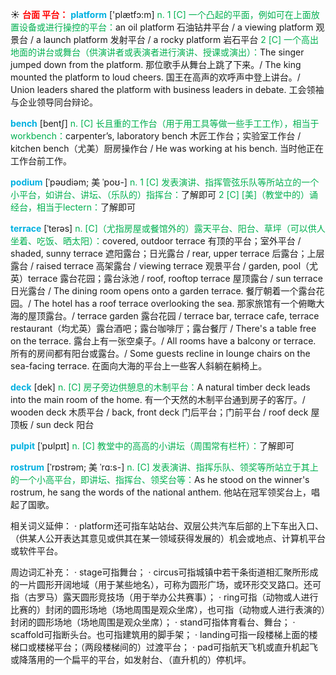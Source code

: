 ☀ <font color="red">**台面 平台：**</font>
<font color="sky blue">**platform**</font> ['plætfɔ:m] 
<font color="#00b050">n. 1 [C] 一个凸起的平面，例如可在上面放置设备或进行操控的平台：</font>an oil platform 石油钻井平台 / a viewing platform 观景台 / a launch platform 发射平台 / a rocky platform 岩石平台 <font color="#00b050">2 [C] 一个高出地面的讲台或舞台（供演讲者或表演者进行演讲、授课或演出）：</font>The singer jumped down from the platform. 那位歌手从舞台上跳了下来。/ The king mounted the platform to loud cheers. 国王在高声的欢呼声中登上讲台。/ Union leaders shared the platform with business leaders in debate. 工会领袖与企业领导同台辩论。

<font color="sky blue">**bench**</font> [bentʃ] 
<font color="#00b050">n. [C] 长且重的工作台（用于用工具等做一些手工工作），相当于workbench：</font>carpenter’s, laboratory bench 木匠工作台；实验室工作台 / kitchen bench（尤美）厨房操作台 / He was working at his bench. 当时他正在工作台前工作。
           
<font color="sky blue">**podium**</font> [ˈpəʊdiəm; 美 ˈpoʊ-]
<font color="#00b050">n. 1 [C] 发表演讲、指挥管弦乐队等所站立的一个小平台，如讲台、讲坛、（乐队的）指挥台：</font>了解即可 <font color="#00b050">2 [C] [美]（教堂中的）诵经台，相当于lectern：</font>了解即可
           
<font color="sky blue">**terrace**</font> [ˈterəs]
<font color="#00b050">n. [C]（尤指房屋或餐馆外的）露天平台、阳台、草坪（可以供人坐着、吃饭、晒太阳）：</font>covered, outdoor terrace 有顶的平台；室外平台 / shaded, sunny terrace 遮阳露台；日光露台 / rear, upper terrace 后露台；上层露台 / raised terrace 高架露台 / viewing terrace 观景平台 / garden, pool（尤英）terrace 露台花园；露台泳池 / roof, rooftop terrace 屋顶露台 / sun terrace 日光露台 / The dining room opens onto a garden terrace. 餐厅朝着一个露台花园。/ The hotel has a roof terrace overlooking the sea. 那家旅馆有一个俯瞰大海的屋顶露台。/ terrace garden 露台花园 / terrace bar, terrace cafe, terrace restaurant（均尤英）露台酒吧；露台咖啡厅；露台餐厅 / There's a table free on the terrace. 露台上有一张空桌子。/ All rooms have a balcony or terrace. 所有的房间都有阳台或露台。/ Some guests recline in lounge chairs on the sea-facing terrace. 在面向大海的平台上一些客人斜躺在躺椅上。
                      
<font color="sky blue">**deck**</font> [dek]
<font color="#00b050">n. [C] 房子旁边供憩息的木制平台：</font>A natural timber deck leads into the main room of the home. 有一个天然的木制平台通到房子的客厅。/ wooden deck 木质平台 / back, front deck 门后平台；门前平台 / roof deck 屋顶板 / sun deck 阳台

<font color="sky blue">**pulpit**</font> [ˈpʊlpɪt]
<font color="#00b050">n. [C] 教堂中的高高的小讲坛（周围常有栏杆）：</font>了解即可

<font color="sky blue">**rostrum**</font> [ˈrɒstrəm; 美 ˈrɑ:s-]
<font color="#00b050">n. [C] 发表演讲、指挥乐队、领奖等所站立于其上的一个小高平台，即讲坛、指挥台、领奖台等：</font>As he stood on the winner's rostrum, he sang the words of the national anthem. 他站在冠军领奖台上，唱起了国歌。

相关词义延伸：
· platform还可指车站站台、双层公共汽车后部的上下车出入口、（供某人公开表达其意见或供其在某一领域获得发展的）机会或地点、计算机平台或软件平台。

周边词汇补充：
· stage可指舞台；
· circus可指城镇中若干条街道相汇聚所形成的一片圆形开阔地域（用于某些地名），可称为圆形广场，或环形交叉路口。还可指（古罗马）露天圆形竞技场（用于举办公共赛事）；
· ring可指（动物或人进行比赛的）封闭的圆形场地（场地周围是观众坐席），也可指（动物或人进行表演的）封闭的圆形场地（场地周围是观众坐席）；
· stand可指体育看台、舞台；
· scaffold可指断头台。也可指建筑用的脚手架；
· landing可指一段楼梯上面的楼梯口或楼梯平台；（两段楼梯间的）过渡平台；
· pad可指航天飞机或直升机起飞或降落用的一个扁平的平台，如发射台、（直升机的）停机坪。

